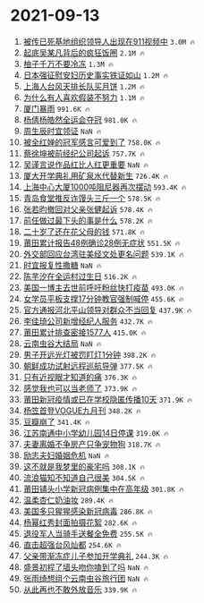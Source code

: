 # 2021-09-13

1. [被传已死基地组织领导人出现在911视频中](https://s.weibo.com/weibo?q=%23%E8%A2%AB%E4%BC%A0%E5%B7%B2%E6%AD%BB%E5%9F%BA%E5%9C%B0%E7%BB%84%E7%BB%87%E9%A2%86%E5%AF%BC%E4%BA%BA%E5%87%BA%E7%8E%B0%E5%9C%A8911%E8%A7%86%E9%A2%91%E4%B8%AD%23&Refer=top) `3.0M 🔥`
1. [起底吴某凡背后的疯狂饭圈](https://s.weibo.com/weibo?q=%23%E8%B5%B7%E5%BA%95%E5%90%B4%E6%9F%90%E5%87%A1%E8%83%8C%E5%90%8E%E7%9A%84%E7%96%AF%E7%8B%82%E9%A5%AD%E5%9C%88%23&Refer=top) `2.1M 🔥`
1. [柚子千万不要冷冻](https://s.weibo.com/weibo?q=%23%E6%9F%9A%E5%AD%90%E5%8D%83%E4%B8%87%E4%B8%8D%E8%A6%81%E5%86%B7%E5%86%BB%23&Refer=top) `1.3M 🔥`
1. [日本强征慰安妇历史事实铁证如山](https://s.weibo.com/weibo?q=%23%E6%97%A5%E6%9C%AC%E5%BC%BA%E5%BE%81%E6%85%B0%E5%AE%89%E5%A6%87%E5%8E%86%E5%8F%B2%E4%BA%8B%E5%AE%9E%E9%93%81%E8%AF%81%E5%A6%82%E5%B1%B1%23&Refer=top) `1.2M 🔥`
1. [上海人台风天排长队买月饼](https://s.weibo.com/weibo?q=%23%E4%B8%8A%E6%B5%B7%E4%BA%BA%E5%8F%B0%E9%A3%8E%E5%A4%A9%E6%8E%92%E9%95%BF%E9%98%9F%E4%B9%B0%E6%9C%88%E9%A5%BC%23&Refer=top) `1.2M 🔥`
1. [为什么有人喜欢假装不努力](https://s.weibo.com/weibo?q=%23%E4%B8%BA%E4%BB%80%E4%B9%88%E6%9C%89%E4%BA%BA%E5%96%9C%E6%AC%A2%E5%81%87%E8%A3%85%E4%B8%8D%E5%8A%AA%E5%8A%9B%23&Refer=top) `1.1M 🔥`
1. [厦门暴雨](https://s.weibo.com/weibo?q=%E5%8E%A6%E9%97%A8%E6%9A%B4%E9%9B%A8&Refer=top) `991.6K 🔥`
1. [杨倩杨皓然全运会夺冠](https://s.weibo.com/weibo?q=%23%E6%9D%A8%E5%80%A9%E6%9D%A8%E7%9A%93%E7%84%B6%E5%85%A8%E8%BF%90%E4%BC%9A%E5%A4%BA%E5%86%A0%23&Refer=top) `981.0K 🔥`
1. [周生辰时宜领证](https://s.weibo.com/weibo?q=%23%E5%91%A8%E7%94%9F%E8%BE%B0%E6%97%B6%E5%AE%9C%E9%A2%86%E8%AF%81%23&Refer=top) `NaN 🔥`
1. [被全红婵的冠军感言可爱到了](https://s.weibo.com/weibo?q=%23%E8%A2%AB%E5%85%A8%E7%BA%A2%E5%A9%B5%E7%9A%84%E5%86%A0%E5%86%9B%E6%84%9F%E8%A8%80%E5%8F%AF%E7%88%B1%E5%88%B0%E4%BA%86%23&Refer=top) `758.0K 🔥`
1. [蔡徐坤被前经纪公司起诉](https://s.weibo.com/weibo?q=%23%E8%94%A1%E5%BE%90%E5%9D%A4%E8%A2%AB%E5%89%8D%E7%BB%8F%E7%BA%AA%E5%85%AC%E5%8F%B8%E8%B5%B7%E8%AF%89%23&Refer=top) `757.7K 🔥`
1. [吴谨言说作品红比人红更重要](https://s.weibo.com/weibo?q=%23%E5%90%B4%E8%B0%A8%E8%A8%80%E8%AF%B4%E4%BD%9C%E5%93%81%E7%BA%A2%E6%AF%94%E4%BA%BA%E7%BA%A2%E6%9B%B4%E9%87%8D%E8%A6%81%23&Refer=top) `NaN 🔥`
1. [厦大开学典礼用矿泉水代替新生](https://s.weibo.com/weibo?q=%23%E5%8E%A6%E5%A4%A7%E5%BC%80%E5%AD%A6%E5%85%B8%E7%A4%BC%E7%94%A8%E7%9F%BF%E6%B3%89%E6%B0%B4%E4%BB%A3%E6%9B%BF%E6%96%B0%E7%94%9F%23&Refer=top) `726.4K 🔥`
1. [上海中心大厦1000吨阻尼器再次摆动](https://s.weibo.com/weibo?q=%23%E4%B8%8A%E6%B5%B7%E4%B8%AD%E5%BF%83%E5%A4%A7%E5%8E%A61000%E5%90%A8%E9%98%BB%E5%B0%BC%E5%99%A8%E5%86%8D%E6%AC%A1%E6%91%86%E5%8A%A8%23&Refer=top) `593.4K 🔥`
1. [青岛食堂推反诈馒头三斤一个](https://s.weibo.com/weibo?q=%23%E9%9D%92%E5%B2%9B%E9%A3%9F%E5%A0%82%E6%8E%A8%E5%8F%8D%E8%AF%88%E9%A6%92%E5%A4%B4%E4%B8%89%E6%96%A4%E4%B8%80%E4%B8%AA%23&Refer=top) `578.5K 🔥`
1. [张若昀撤回对父亲张健起诉](https://s.weibo.com/weibo?q=%23%E5%BC%A0%E8%8B%A5%E6%98%80%E6%92%A4%E5%9B%9E%E5%AF%B9%E7%88%B6%E4%BA%B2%E5%BC%A0%E5%81%A5%E8%B5%B7%E8%AF%89%23&Refer=top) `578.4K 🔥`
1. [前任做过最下头的事是什么](https://s.weibo.com/weibo?q=%23%E5%89%8D%E4%BB%BB%E5%81%9A%E8%BF%87%E6%9C%80%E4%B8%8B%E5%A4%B4%E7%9A%84%E4%BA%8B%E6%98%AF%E4%BB%80%E4%B9%88%23&Refer=top) `578.2K 🔥`
1. [二十岁了还在花父母的钱](https://s.weibo.com/weibo?q=%23%E4%BA%8C%E5%8D%81%E5%B2%81%E4%BA%86%E8%BF%98%E5%9C%A8%E8%8A%B1%E7%88%B6%E6%AF%8D%E7%9A%84%E9%92%B1%23&Refer=top) `571.8K 🔥`
1. [莆田累计报告48例确诊28例无症状](https://s.weibo.com/weibo?q=%23%E8%8E%86%E7%94%B0%E7%B4%AF%E8%AE%A1%E6%8A%A5%E5%91%8A48%E4%BE%8B%E7%A1%AE%E8%AF%8A28%E4%BE%8B%E6%97%A0%E7%97%87%E7%8A%B6%23&Refer=top) `551.5K 🔥`
1. [外交部回应台湾驻美经文处更名问题](https://s.weibo.com/weibo?q=%23%E5%A4%96%E4%BA%A4%E9%83%A8%E5%9B%9E%E5%BA%94%E5%8F%B0%E6%B9%BE%E9%A9%BB%E7%BE%8E%E7%BB%8F%E6%96%87%E5%A4%84%E6%9B%B4%E5%90%8D%E9%97%AE%E9%A2%98%23&Refer=top) `539.1K 🔥`
1. [时宜报复性撒糖](https://s.weibo.com/weibo?q=%23%E6%97%B6%E5%AE%9C%E6%8A%A5%E5%A4%8D%E6%80%A7%E6%92%92%E7%B3%96%23&Refer=top) `NaN 🔥`
1. [陈芋汐在全运村过生日](https://s.weibo.com/weibo?q=%23%E9%99%88%E8%8A%8B%E6%B1%90%E5%9C%A8%E5%85%A8%E8%BF%90%E6%9D%91%E8%BF%87%E7%94%9F%E6%97%A5%23&Refer=top) `516.2K 🔥`
1. [美国一博主去世前呼吁粉丝快打疫苗](https://s.weibo.com/weibo?q=%23%E7%BE%8E%E5%9B%BD%E4%B8%80%E5%8D%9A%E4%B8%BB%E5%8E%BB%E4%B8%96%E5%89%8D%E5%91%BC%E5%90%81%E7%B2%89%E4%B8%9D%E5%BF%AB%E6%89%93%E7%96%AB%E8%8B%97%23&Refer=top) `493.0K 🔥`
1. [女学员平板支撑17分钟教官强制喊停](https://s.weibo.com/weibo?q=%23%E5%A5%B3%E5%AD%A6%E5%91%98%E5%B9%B3%E6%9D%BF%E6%94%AF%E6%92%9117%E5%88%86%E9%92%9F%E6%95%99%E5%AE%98%E5%BC%BA%E5%88%B6%E5%96%8A%E5%81%9C%23&Refer=top) `455.6K 🔥`
1. [官方通报河北平山领导对群众不当回复](https://s.weibo.com/weibo?q=%23%E5%AE%98%E6%96%B9%E9%80%9A%E6%8A%A5%E6%B2%B3%E5%8C%97%E5%B9%B3%E5%B1%B1%E9%A2%86%E5%AF%BC%E5%AF%B9%E7%BE%A4%E4%BC%97%E4%B8%8D%E5%BD%93%E5%9B%9E%E5%A4%8D%23&Refer=top) `437.9K 🔥`
1. [李佳琦公司新增经纪人服务](https://s.weibo.com/weibo?q=%23%E6%9D%8E%E4%BD%B3%E7%90%A6%E5%85%AC%E5%8F%B8%E6%96%B0%E5%A2%9E%E7%BB%8F%E7%BA%AA%E4%BA%BA%E6%9C%8D%E5%8A%A1%23&Refer=top) `432.7K 🔥`
1. [莆田累计排查密接1577人](https://s.weibo.com/weibo?q=%23%E8%8E%86%E7%94%B0%E7%B4%AF%E8%AE%A1%E6%8E%92%E6%9F%A5%E5%AF%86%E6%8E%A51577%E4%BA%BA%23&Refer=top) `415.0K 🔥`
1. [云南虫谷大结局](https://s.weibo.com/weibo?q=%23%E4%BA%91%E5%8D%97%E8%99%AB%E8%B0%B7%E5%A4%A7%E7%BB%93%E5%B1%80%23&Refer=top) `NaN 🔥`
1. [男子开远光灯被罚盯灯1分钟](https://s.weibo.com/weibo?q=%23%E7%94%B7%E5%AD%90%E5%BC%80%E8%BF%9C%E5%85%89%E7%81%AF%E8%A2%AB%E7%BD%9A%E7%9B%AF%E7%81%AF1%E5%88%86%E9%92%9F%23&Refer=top) `398.2K 🔥`
1. [朝鲜成功试射远程巡航导弹](https://s.weibo.com/weibo?q=%23%E6%9C%9D%E9%B2%9C%E6%88%90%E5%8A%9F%E8%AF%95%E5%B0%84%E8%BF%9C%E7%A8%8B%E5%B7%A1%E8%88%AA%E5%AF%BC%E5%BC%B9%23&Refer=top) `377.5K 🔥`
1. [只有近视眼才知道的痛](https://s.weibo.com/weibo?q=%23%E5%8F%AA%E6%9C%89%E8%BF%91%E8%A7%86%E7%9C%BC%E6%89%8D%E7%9F%A5%E9%81%93%E7%9A%84%E7%97%9B%23&Refer=top) `376.3K 🔥`
1. [感觉我也可以当老师了](https://s.weibo.com/weibo?q=%23%E6%84%9F%E8%A7%89%E6%88%91%E4%B9%9F%E5%8F%AF%E4%BB%A5%E5%BD%93%E8%80%81%E5%B8%88%E4%BA%86%23&Refer=top) `373.9K 🔥`
1. [莆田新冠疫情或已在学校隐匿传播10天](https://s.weibo.com/weibo?q=%23%E8%8E%86%E7%94%B0%E6%96%B0%E5%86%A0%E7%96%AB%E6%83%85%E6%88%96%E5%B7%B2%E5%9C%A8%E5%AD%A6%E6%A0%A1%E9%9A%90%E5%8C%BF%E4%BC%A0%E6%92%AD10%E5%A4%A9%23&Refer=top) `371.9K 🔥`
1. [杨笠首登VOGUE九月刊](https://s.weibo.com/weibo?q=%23%E6%9D%A8%E7%AC%A0%E9%A6%96%E7%99%BBVOGUE%E4%B9%9D%E6%9C%88%E5%88%8A%23&Refer=top) `348.2K 🔥`
1. [豆瓣崩了](https://s.weibo.com/weibo?q=%23%E8%B1%86%E7%93%A3%E5%B4%A9%E4%BA%86%23&Refer=top) `341.4K 🔥`
1. [江苏南通中小学幼儿园14日停课](https://s.weibo.com/weibo?q=%23%E6%B1%9F%E8%8B%8F%E5%8D%97%E9%80%9A%E4%B8%AD%E5%B0%8F%E5%AD%A6%E5%B9%BC%E5%84%BF%E5%9B%AD14%E6%97%A5%E5%81%9C%E8%AF%BE%23&Refer=top) `319.0K 🔥`
1. [夫妻离婚不争房产只争宠物狗](https://s.weibo.com/weibo?q=%23%E5%A4%AB%E5%A6%BB%E7%A6%BB%E5%A9%9A%E4%B8%8D%E4%BA%89%E6%88%BF%E4%BA%A7%E5%8F%AA%E4%BA%89%E5%AE%A0%E7%89%A9%E7%8B%97%23&Refer=top) `318.7K 🔥`
1. [励志夫妇婚姻危机](https://s.weibo.com/weibo?q=%23%E5%8A%B1%E5%BF%97%E5%A4%AB%E5%A6%87%E5%A9%9A%E5%A7%BB%E5%8D%B1%E6%9C%BA%23&Refer=top) `NaN 🔥`
1. [这不就是我梦里的豪宅吗](https://s.weibo.com/weibo?q=%23%E8%BF%99%E4%B8%8D%E5%B0%B1%E6%98%AF%E6%88%91%E6%A2%A6%E9%87%8C%E7%9A%84%E8%B1%AA%E5%AE%85%E5%90%97%23&Refer=top) `308.1K 🔥`
1. [流浪猫知不知道自己很美](https://s.weibo.com/weibo?q=%23%E6%B5%81%E6%B5%AA%E7%8C%AB%E7%9F%A5%E4%B8%8D%E7%9F%A5%E9%81%93%E8%87%AA%E5%B7%B1%E5%BE%88%E7%BE%8E%23&Refer=top) `304.5K 🔥`
1. [莆田铺头小学新冠病例集中在高年级](https://s.weibo.com/weibo?q=%23%E8%8E%86%E7%94%B0%E9%93%BA%E5%A4%B4%E5%B0%8F%E5%AD%A6%E6%96%B0%E5%86%A0%E7%97%85%E4%BE%8B%E9%9B%86%E4%B8%AD%E5%9C%A8%E9%AB%98%E5%B9%B4%E7%BA%A7%23&Refer=top) `301.8K 🔥`
1. [温柔杏仁奶油妆](https://s.weibo.com/weibo?q=%23%E6%B8%A9%E6%9F%94%E6%9D%8F%E4%BB%81%E5%A5%B6%E6%B2%B9%E5%A6%86%23&Refer=top) `289.4K 🔥`
1. [美国多只猩猩感染新冠病毒](https://s.weibo.com/weibo?q=%23%E7%BE%8E%E5%9B%BD%E5%A4%9A%E5%8F%AA%E7%8C%A9%E7%8C%A9%E6%84%9F%E6%9F%93%E6%96%B0%E5%86%A0%E7%97%85%E6%AF%92%23&Refer=top) `286.8K 🔥`
1. [杨幂红秀封面拍摄花絮](https://s.weibo.com/weibo?q=%23%E6%9D%A8%E5%B9%82%E7%BA%A2%E7%A7%80%E5%B0%81%E9%9D%A2%E6%8B%8D%E6%91%84%E8%8A%B1%E7%B5%AE%23&Refer=top) `282.6K 🔥`
1. [退役军人当骑手送餐全免费](https://s.weibo.com/weibo?q=%23%E9%80%80%E5%BD%B9%E5%86%9B%E4%BA%BA%E5%BD%93%E9%AA%91%E6%89%8B%E9%80%81%E9%A4%90%E5%85%A8%E5%85%8D%E8%B4%B9%23&Refer=top) `255.5K 🔥`
1. [直击超强台风灿都](https://s.weibo.com/weibo?q=%23%E7%9B%B4%E5%87%BB%E8%B6%85%E5%BC%BA%E5%8F%B0%E9%A3%8E%E7%81%BF%E9%83%BD%23&Refer=top) `254.6K 🔥`
1. [父亲带渐冻症儿子参加开学典礼](https://s.weibo.com/weibo?q=%23%E7%88%B6%E4%BA%B2%E5%B8%A6%E6%B8%90%E5%86%BB%E7%97%87%E5%84%BF%E5%AD%90%E5%8F%82%E5%8A%A0%E5%BC%80%E5%AD%A6%E5%85%B8%E7%A4%BC%23&Refer=top) `244.3K 🔥`
1. [盛景初程了墙头吻你嗑到了吗](https://s.weibo.com/weibo?q=%23%E7%9B%9B%E6%99%AF%E5%88%9D%E7%A8%8B%E4%BA%86%E5%A2%99%E5%A4%B4%E5%90%BB%E4%BD%A0%E5%97%91%E5%88%B0%E4%BA%86%E5%90%97%23&Refer=top) `NaN 🔥`
1. [张雨绮想组个云南虫谷旅行团](https://s.weibo.com/weibo?q=%23%E5%BC%A0%E9%9B%A8%E7%BB%AE%E6%83%B3%E7%BB%84%E4%B8%AA%E4%BA%91%E5%8D%97%E8%99%AB%E8%B0%B7%E6%97%85%E8%A1%8C%E5%9B%A2%23&Refer=top) `NaN 🔥`
1. [从此再也不敢外放音乐](https://s.weibo.com/weibo?q=%23%E4%BB%8E%E6%AD%A4%E5%86%8D%E4%B9%9F%E4%B8%8D%E6%95%A2%E5%A4%96%E6%94%BE%E9%9F%B3%E4%B9%90%23&Refer=top) `339.9K 🔥`
